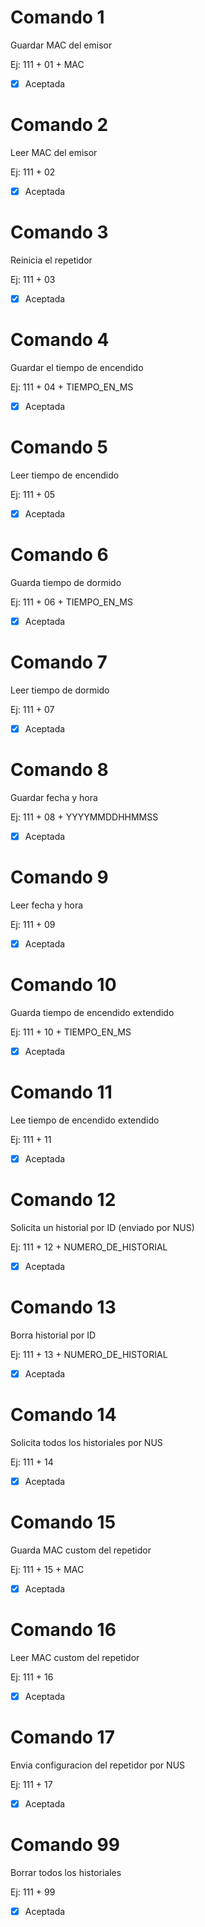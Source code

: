 # Comando 1 

Guardar MAC del emisor

Ej: 111 + 01 + MAC


-[X] Aceptada


# Comando 2

Leer MAC del emisor

Ej: 111 + 02

-[X] Aceptada


# Comando 3

Reinicia el repetidor

Ej: 111 + 03

-[X] Aceptada


# Comando 4

Guardar el tiempo de encendido

Ej: 111 + 04 + TIEMPO_EN_MS

-[X] Aceptada


# Comando 5

Leer tiempo de encendido

Ej: 111 + 05

-[X] Aceptada


# Comando 6

Guarda tiempo de dormido

Ej: 111 + 06 + TIEMPO_EN_MS

-[X] Aceptada


# Comando 7

Leer tiempo de dormido

Ej: 111 + 07

-[X] Aceptada


# Comando 8

Guardar fecha y hora

Ej: 111 + 08 + YYYYMMDDHHMMSS

-[X] Aceptada


# Comando 9

Leer fecha y hora

Ej: 111 + 09

-[X] Aceptada


# Comando 10

Guarda tiempo de encendido extendido

Ej: 111 + 10 + TIEMPO_EN_MS

-[X] Aceptada


# Comando 11

Lee tiempo de encendido extendido

Ej: 111 + 11

-[X] Aceptada


# Comando 12

Solicita un historial por ID (enviado por NUS)

Ej: 111 + 12 + NUMERO_DE_HISTORIAL

-[X] Aceptada


# Comando 13

Borra historial por ID

Ej: 111 + 13 + NUMERO_DE_HISTORIAL

-[X] Aceptada


# Comando 14

Solicita todos los historiales por NUS

Ej: 111 + 14

-[X] Aceptada


# Comando 15

Guarda MAC custom del repetidor

Ej: 111 + 15 + MAC

-[X] Aceptada


# Comando 16

Leer MAC custom del repetidor

Ej: 111 + 16

-[X] Aceptada


# Comando 17

Envia configuracion del repetidor por NUS

Ej: 111 + 17

-[X] Aceptada


# Comando 99

Borrar todos los historiales

Ej: 111 + 99

-[X] Aceptada

